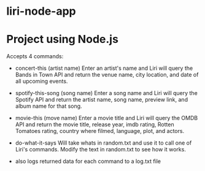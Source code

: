 # liri-node-app
Project using Node.js
======================
Accepts 4 commands:

- concert-this (artist name)
Enter an artist's name and Liri will query the Bands in Town API and return the venue name, city location, and date of all upcoming events.

- spotify-this-song (song name)
Enter a song name and Liri will query the Spotify API and return the artist name, song name, preview link, and album name for that song.

- movie-this (move name)
Enter a movie title and Liri will query the OMDB API and return the movie title, release year, imdb rating, Rotten Tomatoes rating, country where filmed, language, plot, and actors.

- do-what-it-says 
Will take whats in random.txt and use it to call one of Liri's commands. Modify the text in random.txt to see how it works.

- also logs returned data for each command to a log.txt file
